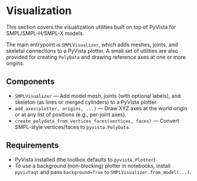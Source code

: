 # Visualization

This section covers the visualization utilities built on top of PyVista for
SMPL/SMPL-H/SMPL-X models.

The main entrypoint is `SMPLVisualizer`, which adds meshes, joints, and
skeletal connections to a PyVista plotter. A small set of utilities are also
provided for creating `PolyData` and drawing reference axes at one or more
origins.

## Components

- `SMPLVisualizer` — Add model mesh, joints (with optional labels), and
  skeleton (as lines or merged cylinders) to a PyVista plotter.
- `add_axes(plotter, origins, ...)` — Draw XYZ axes at the world origin or
  at any list of positions (e.g., per-joint axes).
- `create_polydata_from_vertices_faces(vertices, faces)` — Convert SMPL-style
  vertices/faces to `pyvista.PolyData`.

## Requirements

- PyVista installed (the toolbox defaults to `pyvista.Plotter`).
- To use a background (non-blocking) plotter in notebooks, install
  `pyvistaqt` and pass `background=True` to `SMPLVisualizer.from_model(...)`.

